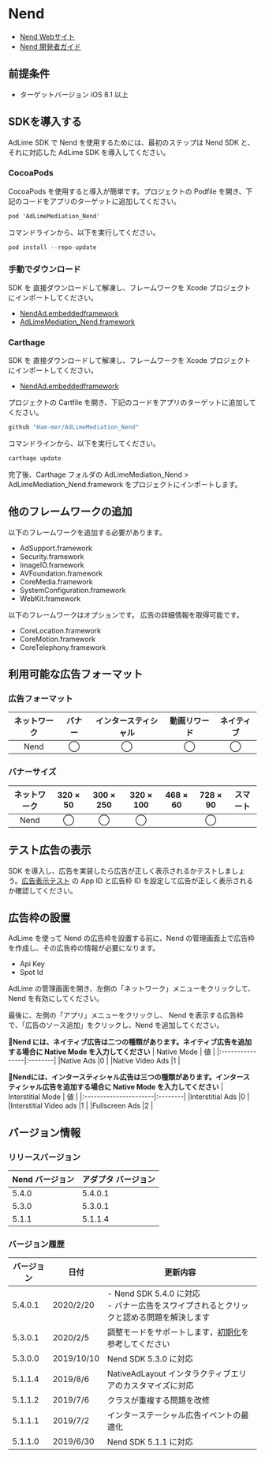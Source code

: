 # Nend
- [Nend Webサイト](https://nend.net/)
- [Nend 開発者ガイド](https://github.com/fan-ADN/nendSDK-iOS)

## 前提条件
- ターゲットバージョン iOS 8.1 以上

## SDKを導入する
AdLime SDK で Nend を使用するためには、最初のステップは Nend SDK と、それに対応した AdLime SDK を導入してください。

### CocoaPods
CocoaPods を使用すると導入が簡単です。プロジェクトの Podfile を開き、下記のコードをアプリのターゲットに追加してください。
```objectivec
pod 'AdLimeMediation_Nend'
```

コマンドラインから、以下を実行してください。
```objectivec
pod install --repo-update
```

### 手動でダウンロード
SDK を 直接ダウンロードして解凍し、フレームワークを Xcode プロジェクトにインポートしてください。
- [NendAd.embeddedframework](https://github.com/fan-ADN/nendSDK-iOS-pub/releases/download/5.4.0/nendSDK_iOS.zip)
- [AdLimeMediation_Nend.framework](https://github.com/Ham-mer/AdLime-iOS-Pub/raw/master/DownloadZip/AdLimeMediation_Nend/5.4.0.1.zip)

### Carthage
SDK を 直接ダウンロードして解凍し、フレームワークを Xcode プロジェクトにインポートしてください。
- [NendAd.embeddedframework](https://github.com/fan-ADN/nendSDK-iOS-pub/releases/download/5.4.0/nendSDK_iOS.zip)

プロジェクトの Cartfile を開き、下記のコードをアプリのターゲットに追加してください。
```objectivec
github "Ham-mer/AdLimeMediation_Nend"
```

コマンドラインから、以下を実行してください。
```objectivec
carthage update
```

完了後、Carthage フォルダの AdLimeMediation_Nend > AdLimeMediation_Nend.framework をプロジェクトにインポートします。

## 他のフレームワークの追加
以下のフレームワークを追加する必要があります。

- AdSupport.framework
- Security.framework
- ImageIO.framework
- AVFoundation.framework
- CoreMedia.framework
- SystemConfiguration.framework
- WebKit.framework

以下のフレームワークはオプションです。 広告の詳細情報を取得可能です。
- CoreLocation.framework
- CoreMotion.framework
- CoreTelephony.framework

## 利用可能な広告フォーマット

### 広告フォーマット
|ネットワーク|バナー|インタースティシャル|動画リワード|ネイティブ|
|:-----:|:----:|:----------:|:------:|:----:|
|Nend   |◯     | ◯          |◯       |◯     |

### バナーサイズ
|ネットワーク  |320 × 50  |300 × 250   |320 × 100  |468 × 60  |728 × 90  |スマート    |
|:-------:|:------:|:--------:|:-------:|:------:|:------:|:-------:|
|Nend     |◯       |◯         |◯        |        |◯       |         |

## テスト広告の表示
SDK を導入し、広告を実装したら広告が正しく表示されるかテストしましょう。[広告表示テスト](./test.md#Nend) の App ID と広告枠 ID を設定して広告が正しく表示されるか確認してください。

## 広告枠の設置

AdLime を使って Nend の広告枠を設置する前に、Nend の管理画面上で広告枠を作成し、その広告枠の情報が必要になります。
- Api Key
- Spot Id

AdLime の管理画面を開き、左側の「ネットワーク」メニューをクリックして、 Nend を有効にしてください。

最後に、左側の「アプリ」メニューをクリックし、 Nend を表示する広告枠で、「広告のソース追加」をクリックし、Nend を追加してください。

**Nend には、ネイティブ広告は二つの種類があります。ネイティブ広告を追加する場合に Native Mode を入力してください**
| Native Mode     | 値 |
|:----------------|:--------|
|Native Ads       |0        |
|Native Video Ads |1        |

**Nendには、インタースティシャル広告は三つの種類があります。インタースティシャル広告を追加する場合に Native Mode を入力してください**
| Interstitial Mode     | 値 |
|:----------------------|:--------|
|Interstitial Ads       |0        |
|Interstitial Video ads |1        |
|Fullscreen Ads         |2        |

## バージョン情報

### リリースバージョン
| Nend バージョン    | アダプタ バージョン |
|:-----------------|:----------------|
|5.4.0             |5.4.0.1          |
|5.3.0             |5.3.0.1          |
|5.1.1             |5.1.1.4          |

### バージョン履歴
| バージョン    | 日付        | 更新内容                          |
|-------------|------------|----------------------------------|
| 5.4.0.1     | 2020/2/20  | - Nend SDK 5.4.0 に対応<br>- バナー広告をスワイプされるとクリックと認める問題を解決します |
| 5.3.0.1     | 2020/2/5   | 調整モードをサポートします，[初期化](./init.md)を参考してください |
| 5.3.0.0     | 2019/10/10 | Nend SDK 5.3.0 に対応 |
| 5.1.1.4     | 2019/8/6   | NativeAdLayout インタラクティブエリアのカスタマイズに対応 |
| 5.1.1.2     | 2019/7/6   | クラスが重複する問題を改修 |
| 5.1.1.1     | 2019/7/2   | インターステーシャル広告イベントの最適化 |
| 5.1.1.0     | 2019/6/30  | Nend SDK 5.1.1 に対応 |
